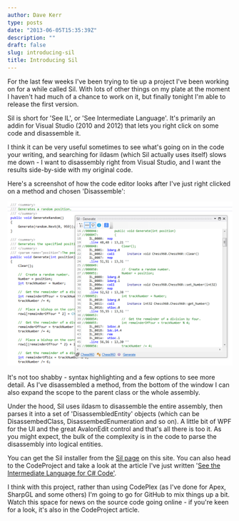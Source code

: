 ```yaml
---
author: Dave Kerr
type: posts
date: "2013-06-05T15:35:39Z"
description: ""
draft: false
slug: introducing-sil
title: Introducing Sil
---
```



For the last few weeks I've been trying to tie up a project I've been working on for a while called Sil. With lots of other things on my plate at the moment I haven't had much of a chance to work on it, but finally tonight I'm able to release the first version.

Sil is short for 'See IL', or 'See Intermediate Language'. It's primarily an addin for Visual Studio (2010 and 2012) that lets you right click on some code and disassemble it.

I think it can be very useful sometimes to see what's going on in the code your writing, and searching for ildasm (which Sil actually uses itself) slows me down - I want to disassembly right from Visual Studio, and I want the results side-by-side with my original code.

Here's a screenshot of how the code editor looks after I've just right clicked on a method and chosen 'Disassemble':

<a href="http://www.dwmkerr.com/wp-content/uploads/2013/06/ResultSized.png"><img src="images/ResultSized.png" alt="ResultSized" width="640" /></a>

It's not too shabby - syntax highlighting and a few options to see more detail. As I've disassembled a method, from the bottom of the window I can also expand the scope to the parent class or the whole assembly.

Under the hood, Sil uses ildasm to disassemble the entire assembly, then parses it into a set of 'DisassembledEntity' objects (which can be DisassembedClass, DisassembedEnumeration and so on). A little bit of WPF for the UI and the great AvalonEdit control and that's all there is too it. As you might expect, the bulk of the complexity is in the code to parse the disassembly into logical entities.

You can get the Sil installer from the <a title="Sil" href="http://www.dwmkerr.com/sil/">Sil page</a> on this site. You can also head to the CodeProject and take a look at the article I've just written '<a title="See the Intermediate Language for C# Code" href="http://www.codeproject.com/Articles/602648/See-the-Intermediate-Language-for-Csharp-Code">See the Intermediate Language for C# Code'</a>.

I think with this project, rather than using CodePlex (as I've done for Apex, SharpGL and some others) I'm going to go for GitHub to mix things up a bit. Watch this space for news on the source code going online - if you're keen for a look, it's also in the CodeProject article.

